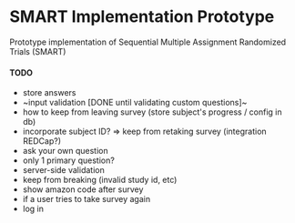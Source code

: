 # SMART Implementation Prototype
Prototype implementation of Sequential Multiple Assignment Randomized Trials (SMART)

#### TODO
* store answers
* ~input validation [DONE until validating custom questions]~
* how to keep from leaving survey (store subject's progress / config in db)
* incorporate subject ID? => keep from retaking survey (integration REDCap?)
* ask your own question
* only 1 primary question?
* server-side validation
* keep from breaking (invalid study id, etc)
* show amazon code after survey
* if a user tries to take survey again
* log in